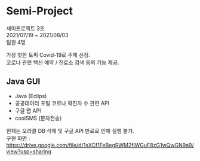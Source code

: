 # Semi-Project
세미프로젝트 3조<br/>
2021/07/19 ~ 2021/08/03<br/>
팀원 4명<br/>

가장 핫한 토픽 Covid-19로 주제 선정.<br/>
코로나 관련 백신 예약 / 진료소 검색 등의 기능 제공.

## Java GUI
- Java (Eclips)
- 공공데이터 포털 코로나 확진자 수 관련 API
- 구글 맵 API
- coolSMS (문자전송)

현재는 오라클 DB 삭제 및 구글 API 만료로 인해 실행 불가.<br/>
구현 화면 : https://drive.google.com/file/d/1sXCf1FeBegRWM2flWGuF8zG1wQwGN9a9/view?usp=sharing
